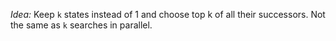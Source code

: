 *Idea:* Keep `k` states instead of 1 and choose top k of all their successors. Not the same as `k` searches in parallel.

